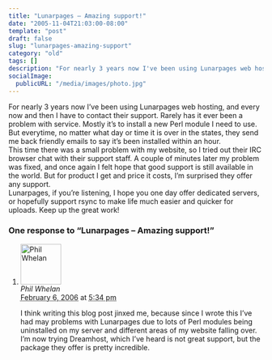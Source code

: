 ```yaml
---
title: "Lunarpages – Amazing support!"
date: "2005-11-04T21:03:00-08:00"
template: "post"
draft: false
slug: "lunarpages-amazing-support"
category: "old"
tags: []
description: "For nearly 3 years now I've been using Lunarpages web hosting, and every now and then I have to contact their support. Rarely has it ever been a problem with"
socialImage:
  publicURL: "/media/images/photo.jpg"
---
```

For nearly 3 years now I’ve been using <a id="though2">Lunarpages</a> web hosting, and every now and then I have to contact their support. Rarely has it ever been a problem with service. Mostly it’s to install a new Perl module I need to use. But everytime, no matter what day or time it is over in the states, they send me back friendly emails to say it’s been installed within an hour.  
This time there was a small problem with my website, so I tried out their IRC browser chat with their support staff. A couple of minutes later my problem was fixed, and once again I felt hope that good support is still available in the world. But for product I get and price it costs, I’m surprised they offer any support.  
Lunarpages, if you’re listening, I hope you one day offer dedicated servers, or hopefully support rsync to make life much easier and quicker for uploads. Keep up the great work!

<div id="comments">
  <h3 id="comments-number" class="comments-header">One response to “Lunarpages – Amazing support!”</h3>
  <ol class="comment-list">
    <li id="comment-3" class="comment even thread-even depth-1 comment reader">
      <img alt="Phil Whelan" src="https://0.gravatar.com/avatar/ad516503a11cd5ca435acc9bb6523536?s=80" class="avatar avatar-80 photo avatar-default" height="80" width="80" />
      <div class="comment-meta comment-meta-data">
        <div class="comment-author vcard">
          <cite class="fn">Phil Whelan</cite>
        </div>
        <!-- .comment-author .vcard -->
        <abbr class="comment-date" title="Monday, February 6th, 2006, 5:34 pm">February 6, 2006</abbr> at <abbr class="comment-time" title="Monday, February 6th, 2006, 5:34 pm">5:34 pm</abbr>
      </div>
      <div class="comment-text">
        <p>I think writing this blog post jinxed me, because since I wrote this I’ve had may problems with Lunarpages due to lots of Perl modules being uninstalled on my server and different areas of my website falling over. I’m now trying Dreamhost, which I’ve heard is not great support, but the package they offer is pretty incredible.</p>
      </div>
      <!-- .comment-text -->
    </li>
    <!-- .comment -->
  </ol>
  <!-- .comment-list -->
</div>

